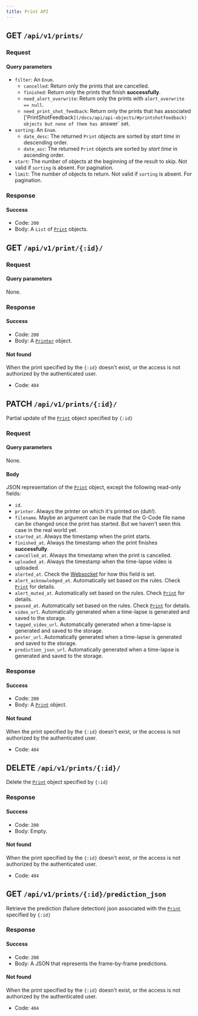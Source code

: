 ```yaml
---
title: Print API
---
```


## GET `/api/v1/prints/`

### Request

#### Query parameters

- `filter`: An `Enum`.
    - `cancelled`: Return only the prints that are cancelled.
    - `finished`: Return only the prints that finish **successfully**.
    - `need_alert_overwrite`: Return only the prints with `alert_overwrite == null`.
    - `need_print_shot_feedback`: Return only the prints that has associated ['PrintShotFeedback`](/docs/api/api-objects/#printshotfeedback) objects but none of them has `answer` set.
- `sorting`: An `Enum`.
    - `date_desc`: The returned `Print` objects are sorted by *start time* in descending order.
    - `date_asc`: The returned `Print` objects are sorted by *start time* in ascending order.
- `start`: The number of objects at the beginning of the result to skip. Not valid if `sorting` is absent. For pagination.
- `limit`: The number of objects to return. Not valid if `sorting` is absent. For pagination.

### Response

#### Success

- Code: `200`
- Body: A `List` of [`Print`](/docs/api/api-objects/#print) objects.


## GET `/api/v1/print/{:id}/`

### Request

#### Query parameters

None.

### Response

#### Success

- Code: `200`
- Body: A [`Printer`](/docs/api/api-objects/#print) object.

#### Not found

When the print specified by the `{:id}` doesn't exist, or the access is not authorized by the authenticated user.

- Code: `404`


## PATCH `/api/v1/prints/{:id}/`

Partial update of the [`Print`](/docs/api/api-objects/#print) object specified by `{:id}`

### Request

#### Query parameters

None.

#### Body

JSON representation of the [`Print`](/docs/api/api-objects/#print) object, except the following read-only fields:

- `id`.
- `printer`. Always the printer on which it's printed on (duh!).
- `filename`. Maybe an argument can be made that the G-Code file name can be changed once the print has started. But we haven't seen this case in the real world yet.
- `started_at`. Always the timestamp when the print starts.
- `finished_at`. Always the timestamp when the print finishes **successfully**.
- `cancelled_at`. Always the timestamp when the print is cancelled.
- `uploaded_at`. Always the timestamp when the time-lapse video is uploaded.
- `alerted_at`. Check the [Websocket](/docs/api/websocket/) for how this field is set.
- `alert_acknowledged_at`. Automatically set based on the rules. Check [`Print`](/docs/api/api-objects/#print) for details.
- `alert_muted_at`. Automatically set based on the rules. Check [`Print`](/docs/api/api-objects/#print) for details.
- `paused_at`. Automatically set based on the rules. Check [`Print`](/docs/api/api-objects/#print) for details.
- `video_url`. Automatically generated when a time-lapse is generated and saved to the storage.
- `tagged_video_url`. Automatically generated when a time-lapse is generated and saved to the storage.
- `poster_url`. Automatically generated when a time-lapse is generated and saved to the storage.
- `prediction_json_url`. Automatically generated when a time-lapse is generated and saved to the storage.

### Response

#### Success

- Code: `200`
- Body: A [`Print`](/docs/api/api-objects/#print) object.

#### Not found

When the print specified by the `{:id}` doesn't exist, or the access is not authorized by the authenticated user.

- Code: `404`


## DELETE `/api/v1/prints/{:id}/`

Delete the [`Print`](/docs/api/api-objects/#print) object specified by `{:id}`

### Response

#### Success

- Code: `200`
- Body: Empty.

#### Not found

When the print specified by the `{:id}` doesn't exist, or the access is not authorized by the authenticated user.

- Code: `404`



## GET `/api/v1/prints/{:id}/prediction_json`

Retrieve the prediction (failure detection) json associated with the [`Print`](/docs/api/api-objects/#print) specified by `{:id}`

### Response

#### Success

- Code: `200`
- Body: A JSON that represents the frame-by-frame predictions.

#### Not found

When the print specified by the `{:id}` doesn't exist, or the access is not authorized by the authenticated user.

- Code: `404`